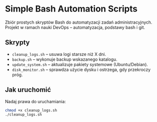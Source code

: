 # Simple Bash Automation Scripts

Zbiór prostych skryptów Bash do automatyzacji zadań administracyjnych.  
Projekt w ramach nauki DevOps – automatyzacja, podstawy bash i git.

##  Skrypty

- `cleanup_logs.sh` – usuwa logi starsze niż X dni.
- `backup.sh` – wykonuje backup wskazanego katalogu.
- `update_system.sh` – aktualizuje pakiety systemowe (Ubuntu/Debian).
- `disk_monitor.sh` – sprawdza użycie dysku i ostrzega, gdy przekroczy próg.

## Jak uruchomić

Nadaj prawa do uruchamiania:
```bash
chmod +x cleanup_logs.sh
./cleanup_logs.sh
